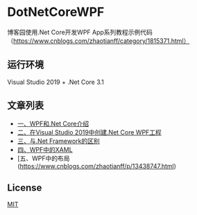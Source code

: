 # DotNetCoreWPF
博客园使用.Net Core开发WPF App系列教程示例代码（https://www.cnblogs.com/zhaotianff/category/1815371.html）


## 运行环境
Visual Studio 2019 + .Net Core 3.1


## 文章列表
* [一、WPF和.Net Core介绍](https://www.cnblogs.com/zhaotianff/p/13373111.html)
* [二、在Visual Studio 2019中创建.Net Core WPF工程](https://www.cnblogs.com/zhaotianff/p/13395760.html)
* [三、与.Net Framework的区别](https://www.cnblogs.com/zhaotianff/p/13440107.html)
* [四、WPF中的XAML](https://www.cnblogs.com/zhaotianff/p/13398156.html)
* [五、WPF中的布局(https://www.cnblogs.com/zhaotianff/p/13438747.html)


## License
[MIT](LICENSE)

